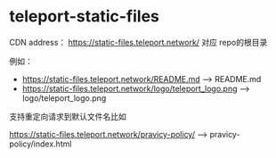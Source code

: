 # teleport-static-files

CDN address： https://static-files.teleport.network/ 对应 repo的根目录

例如： 

* https://static-files.teleport.network/README.md --> README.md
* https://static-files.teleport.network/logo/teleport_logo.png --> logo/teleport_logo.png

支持重定向请求到默认文件名比如

https://static-files.teleport.network/pravicy-policy/ --> pravicy-policy/index.html
